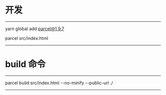 # 开发

---

yarn global add parcel@1.9.7 

parcel src/index.html

---

# build 命令

---

parcel build src/index.html --no-minify --public-url ./

---
